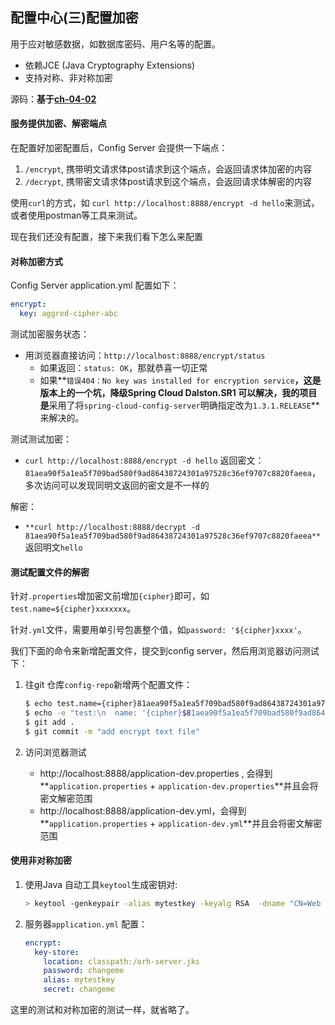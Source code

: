 ## 配置中心(三)配置加密

用于应对敏感数据，如数据库密码、用户名等的配置。

* 依赖JCE (Java Cryptography Extensions)
* 支持对称、非对称加密

源码：**基于[ch-04-02](ch-04-02)**

#### 服务提供加密、解密端点

在配置好加密配置后，Config Server 会提供一下端点：

1. `/encrypt`, 携带明文请求体post请求到这个端点，会返回请求体加密的内容
2. `/decrypt`, 携带密文请求体post请求到这个端点，会返回请求体解密的内容

使用`curl`的方式，如 `curl http://localhost:8888/encrypt -d hello`来测试，或者使用postman等工具来测试。

现在我们还没有配置，接下来我们看下怎么来配置

#### 对称加密方式

Config Server application.yml 配置如下：

```yaml
encrypt:
  key: aggred-cipher-abc
```

测试加密服务状态：

* 用浏览器直接访问：`http://localhost:8888/encrypt/status`
  * 如果返回：`status: OK`，那就恭喜一切正常
  * 如果**`错误404：No key was installed for encryption service`**，这是版本上的一个坑，**降级Spring Cloud Dalston.SR1 可以解决**，我的项目是**采用了将`spring-cloud-config-server`明确指定改为`1.3.1.RELEASE`**来解决的。

测试测试加密：

* `curl http://localhost:8888/encrypt -d hello` 返回密文：`81aea90f5a1ea5f709bad580f9ad86438724301a97528c36ef9707c8820faeea`，多次访问可以发现同明文返回的密文是不一样的

解密：

* `**curl http://localhost:8888/decrypt -d 81aea90f5a1ea5f709bad580f9ad86438724301a97528c36ef9707c8820faeea**` 返回明文`hello`

####  测试配置文件的解密

针对`.properties`增加密文前增加`{cipher}`即可，如`test.name=${cipher}xxxxxxx`。

针对`.yml`文件，需要用单引号包裹整个值，如`password: '${cipher}xxxx'`。

我们下面的命令来新增配置文件，提交到config server，然后用浏览器访问测试下：

1. 往git 仓库`config-repo`新增两个配置文件：

   ```bash
   $ echo test.name={cipher}81aea90f5a1ea5f709bad580f9ad86438724301a97528c36ef9707c8820faeea > application-dev.properties
   $ echo -e "test:\n  name: '{cipher}$81aea90f5a1ea5f709bad580f9ad86438724301a97528c36ef9707c8820faeea'" > application-prod.yml
   $ git add .
   $ git commit -m "add encrypt text file"
   ```

2. 访问浏览器测试

   * http://localhost:8888/application-dev.properties , 会得到 **`application.properties` + `application-dev.properties`**并且会将密文解密范围
   * http://localhost:8888/application-dev.yml，会得到 **`application.properties` + `application-dev.yml`**并且会将密文解密范围

#### 使用非对称加密

1. 使用Java 自动工具`keytool`生成密钥对:

   ```bash
   > keytool -genkeypair -alias mytestkey -keyalg RSA  -dname "CN=Web Server,OU=Unit,O=Organization,L=City,S=State,C=cn" -keypass changeme -keystore D:\orh-server.jks -storepass changeme
   ```

2. 服务器`application.yml` 配置：

   ```yaml
   encrypt:
     key-store:
       location: classpath:/orh-server.jks
       password: changeme
       alias: mytestkey
       secret: changeme
   ```

这里的测试和对称加密的测试一样，就省略了。


